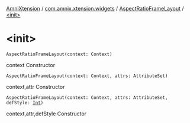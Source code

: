 [AmniXtension](../../index.md) / [com.amnix.xtension.widgets](../index.md) / [AspectRatioFrameLayout](index.md) / [&lt;init&gt;](./-init-.md)

# &lt;init&gt;

`AspectRatioFrameLayout(context: Context)`

context Constructor

`AspectRatioFrameLayout(context: Context, attrs: AttributeSet)`

context,attr Constructor

`AspectRatioFrameLayout(context: Context, attrs: AttributeSet, defStyle: `[`Int`](https://kotlinlang.org/api/latest/jvm/stdlib/kotlin/-int/index.html)`)`

context,attr,defStyle Constructor

